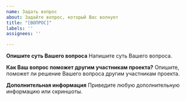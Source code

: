 ```yaml
---
name: Задать вопрос
about: Задайте вопрос, который Вас волнует
title: "[ВОПРОС]"
labels: ''
assignees: ''

---
```


**Опишите суть Вашего вопроса**
Напишите суть Вашего вопроса.

**Как Ваш вопрос поможет другим участникам проекта?**
Опишите, поможет ли решение Вашего вопроса другим участникам проекта.

**Дополнительная информация**
Приведите любую дополнительную информацию или скриншоты.
